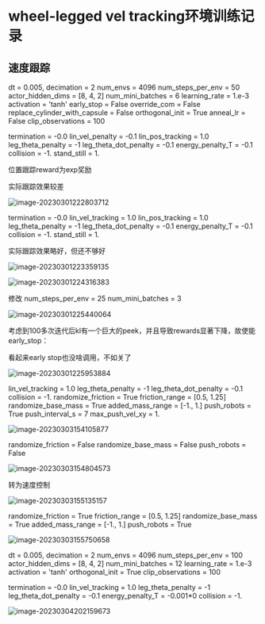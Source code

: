 # wheel-legged vel tracking环境训练记录



## 速度跟踪

dt = 0.005, decimation = 2
num_envs = 4096
num_steps_per_env = 50
actor_hidden_dims = [8, 4, 2]
num_mini_batches = 6
learning_rate = 1.e-3
activation = 'tanh'
early_stop = False
override_com = False
replace_cylinder_with_capsule = False
orthogonal_init = True
anneal_lr = False
clip_observations = 100

termination = -0.0
lin_vel_penalty = -0.1
lin_pos_tracking = 1.0
leg_theta_penalty = -1
leg_theta_dot_penalty = -0.1
energy_penalty_T = -0.1
collision = -1.
stand_still = 1.

位置跟踪reward为exp奖励

实际跟踪效果较差

![image-20230301222803712](http://hongxiwong-pic.oss-cn-beijing.aliyuncs.com/img/image-20230301222803712.png)

termination = -0.0
lin_vel_tracking = 1.0
lin_pos_tracking = 1.0
leg_theta_penalty = -1
leg_theta_dot_penalty = -0.1
energy_penalty_T = -0.1
collision = -1.
stand_still = 1.

实际跟踪效果略好，但还不够好

![image-20230301223359135](http://hongxiwong-pic.oss-cn-beijing.aliyuncs.com/img/image-20230301223359135.png)

![image-20230301224316383](https://hongxiwong-pic.oss-cn-beijing.aliyuncs.com/img/image-20230301224316383.png)

修改 num_steps_per_env = 25
num_mini_batches = 3

![image-20230301225440064](http://hongxiwong-pic.oss-cn-beijing.aliyuncs.com/img/image-20230301225440064.png)

考虑到100多次迭代后kl有一个巨大的peek，并且导致rewards显著下降，故使能early_stop：

看起来early stop也没啥调用，不如关了

![image-20230301225953884](http://hongxiwong-pic.oss-cn-beijing.aliyuncs.com/img/image-20230301225953884.png)

lin_vel_tracking = 1.0
leg_theta_penalty = -1
leg_theta_dot_penalty = -0.1
collision = -1.
randomize_friction = True
friction_range = [0.5, 1.25]
randomize_base_mass = True
added_mass_range = [-1., 1.]
push_robots = True
push_interval_s = 7
max_push_vel_xy = 1.

![image-20230303154105877](http://hongxiwong-pic.oss-cn-beijing.aliyuncs.com/img/image-20230303154105877.png)

randomize_friction = False
randomize_base_mass = False
push_robots = False

![image-20230303154804573](http://hongxiwong-pic.oss-cn-beijing.aliyuncs.com/img/image-20230303154804573.png)

转为速度控制

![image-20230303155135157](http://hongxiwong-pic.oss-cn-beijing.aliyuncs.com/img/image-20230303155135157.png)

randomize_friction = True
friction_range = [0.5, 1.25]
randomize_base_mass = True
added_mass_range = [-1., 1.]
push_robots = True

![image-20230303155750658](http://hongxiwong-pic.oss-cn-beijing.aliyuncs.com/img/image-20230303155750658.png)

dt = 0.005, decimation = 2
num_envs = 4096
num_steps_per_env = 100
actor_hidden_dims = [8, 4, 2]
num_mini_batches = 12
learning_rate = 1.e-3
activation = 'tanh'
orthogonal_init = True
clip_observations = 100

termination = -0.0
lin_vel_tracking = 1.0
leg_theta_penalty = -1
leg_theta_dot_penalty = -0.1
energy_penalty_T = -0.001*0
collision = -1.

![image-20230304202159673](http://hongxiwong-pic.oss-cn-beijing.aliyuncs.com/img/image-20230304202159673.png)
